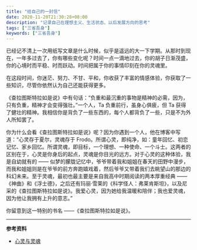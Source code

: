 ```yaml
---
title: "给自己的一封信"
date: 2020-11-20T21:30:28+08:00
description: "记录自己在理想主义、生活状态、以后发展方向的思考"
tags: ["三省吾身"]
keywords: ["三省吾身"]
---
```


已经记不清上一次用纸写文章是什么时候，似乎是遥远的大一下学期。从那时到现在，一年多过去了，你有哪些变化呢？时间一点一滴地过去，你的胡子日渐茂盛，你的心境时而平稳、时而跃动。时间把属于你的事情印刻在你的灵魂里。

在这段时间，你迷茫、努力、不甘、平和，你收获了丰富的情感体验，你获取了一些知识，尽管你依然认为自己还能获得更多。

《查拉图斯特拉如是说》中有句话：“负重和最沉重的事物是精神的必需，因为，只有负重，精神才会变得强壮。”一个人，Ta 负重前行，虽身心俱疲，但 Ta 获得了健壮的精神。我相信你是背负了一些东西的，每个人都背负了一些，只是不为外人所知罢了。

你为什么会看《查拉图斯特拉如是说》呢？因为你遇到一个人，他在博客中写道：“心灵存于夏尔，灵魂存于 Frodo。所谓心灵，即纯净，如：童年回忆、初恋记忆、家乡回忆。所谓灵魂，即目标，一个理想、一种使命、一个斗士。这两者的区别在于，心灵是你身后的起点，灵魂是你目光的远方。对于心灵的这种体验，我是自幼就有的 —— 似梦的朦胧记忆中，爷爷带着我和姐姐在春天的田野中漫步，而我和姐姐则是在爷爷的前方奔跑嬉戏着，然后爷爷又带着我们去眺望山的那边的科幻未来。至于灵魂，最初也最主要是来自我高中时期阅读的两本厚重经典 ——《神曲》和《浮士德》，之后还有玛丽·雪莱的《科学怪人：弗莱肯斯坦》，以及尼采的《查拉图斯特拉如是说》。我爱心灵，因为她给我温暖和陪伴；我也爱灵魂，因为他让我拥有上升的意志。”

你留意到这一特别的书名 ——《查拉图斯特拉如是说》。

---

**参考资料**

- [心灵与灵魂](https://io-oi.me/life/heart-and-spirit/)
